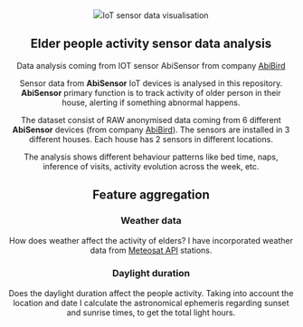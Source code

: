 <div align="center">
  <img src="img/AbiBird_Lockup_KYellow-555.png” <br>
</div>

#  IoT sensor data visualisation
## Elder people activity sensor data analysis
Data analysis coming from IOT sensor AbiSensor from company [AbiBird](https://abibird.com.au)

Sensor data from **AbiSensor** IoT devices is analysed in this repository. **AbiSensor** primary function is to track activity of older person in their house, alerting if something abnormal happens.

The dataset consist of RAW anonymised data coming from 6 different **AbiSensor** devices (from company [AbiBird](https://abibird.com.au)). The sensors are installed in 3 different houses. Each house has 2 sensors in different locations.

The analysis shows different behaviour patterns like bed time, naps, inference of visits, activity evolution across the week, etc. 

## Feature aggregation
### Weather data
How does weather affect the activity of elders? I have incorporated weather data from [Meteosat API](https://api.meteostat.net) stations.
### Daylight duration
Does the daylight duration affect the people activity. Taking into account the location and date I calculate the astronomical ephemeris regarding sunset and sunrise times, to get the total light hours.
